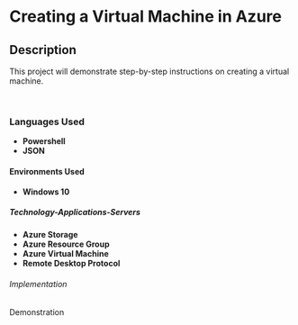  <h1>Creating a Virtual Machine in Azure</h1>

 
 <h2>Description</h2>

This project will demonstrate step-by-step instructions on creating a virtual machine.

<br />

 <h3>Languages Used</h3>

 - <b>Powershell</b>
 - <b>JSON</b>
 
 <h4>Environments Used</h4>
 
 - <b>Windows 10</b>

<h5>Technology-Applications-Servers</h5>

- <b>Azure Storage</b>
- <b>Azure Resource Group</b>
- <b>Azure Virtual Machine</b>
- <b>Remote Desktop Protocol</b>

<h6> Implementation </h6>


<h7> Demonstration </h7>
 

